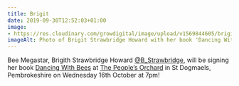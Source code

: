 ```yaml
---
title: Brigit
date: 2019-09-30T12:52:03+01:00
image: 
- https://res.cloudinary.com/growdigital/image/upload/v1569844605/brigit-strawbridge.jpg
imageAlt: Photo of Brigit Strawbridge Howard with her book 'Dancing With Bees'
---
```


Bee Megastar, Brigith Strawbridge Howard [@B_Strawbridge](https://mobile.twitter.com/B_Strawbridge), will be signing her book [Dancing With Bees](https://www.chelseagreen.com/product/dancing-with-bees/) at [The People’s Orchard](https://www.facebook.com/peoplesorchardstdogs/) in St Dogmaels, Pembrokeshire on Wednesday 16th October at 7pm! 
